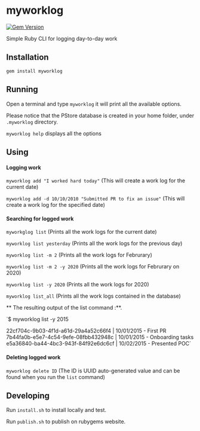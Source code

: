 # myworklog

[![Gem Version](https://img.shields.io/gem/v/myworklog?style=plastic)][gem]

[gem]: https://rubygems.org/gems/myworklog

Simple Ruby CLI for logging day-to-day work

Installation
------------

`gem install myworklog`

Running
-------

Open a terminal and type `myworklog` it will print all the available options.

Please notice that the PStore database is created in your home folder, under `.myworklog` directory.

`myworklog help` displays all the options

Using
-----

#### Logging work

`myworklog add "I worked hard today"` (This will create a work log for the current date)

`myworklog add -d 10/10/2010 "Submitted PR to fix an issue"` (This will create a work log for the specified date)

#### Searching for logged work

`myworkglog list` (Prints all the work logs for the current date)

`myworklog list yesterday` (Prints all the work logs for the previous day)

`myworklog list -m 2` (Prints all the work logs for Februrary)

`myworklog list -m 2 -y 2020` (Prints all the work logs for Februrary on 2020)

`myworklog list -y 2020` (Prints all the work logs for 2020)

`myworklog list_all` (Prints all the work logs contained in the database)


** The resulting output of the list command :**.

`$ myworklog list -y 2015

22cf704c-9b03-4f1d-a61d-29a4a52c66f4 | 10/01/2015 - First PR
7b44fa0b-e5e7-4c54-9efe-08fbb432948c | 10/01/2015 - Onboarding tasks
e5a36840-ba44-4bc3-943f-84f92e6dc6cf | 10/02/2015 - Presented POC`

#### Deleting logged work

`myworklog delete ID` (The ID is UUID auto-generated value and can be found when you run the `list` command)

Developing
----------

Run `install.sh` to install locally and test. 

Run `publish.sh` to publish on rubygems website.